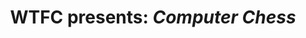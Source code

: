 ---
tags: work
title: 'WTFC presents: <i>Computer Chess</i>'
year: 2021
background: '#000000'
colour: white
images:
  - wtfc1.jpg
---
